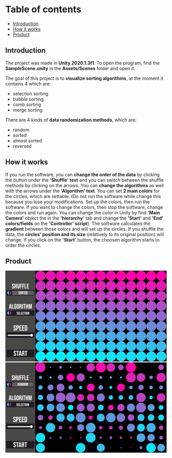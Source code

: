 # Table of contents
* [Introduction](#introduction)
* [How it works](#howitworks)
* [Product](#product)

## Introduction
The project was made in **Unity 2020.1.3f1**. To open the program, find the **SampleScene.unity** in the **Assets/Scenes** folder and open it.

The goal of this project is to **visualize sorting algorithms**, at the moment it contains 4 which are:
- selection sorting
- bubble sorting
- comb sorting
- merge sorting

There are 4 kinds of **data randomization methods**, which are:
- random
- sorted
- almost sorted
- reversed

## How it works
If you run the software, you can **change the order of the data** by clicking the button under the **'Shuffle' text** and you can switch between the shuffle methods by clicking on the arrows.
You can **change the algorithms** as well with the arrows under the **'Algorithm' text**.
You can set **2 main colors** for the circles, which are settable. (Do not run the software while change this because you lose your modifications. Set up the colors, then run the software. If you want to change the colors, then stop the software, change the colors and run again. You can change the color in Unity by find **'Main Camera'** object the in the **'hierarchy'** tab and change the **'Start'** and **'End' colors/fields** on the **'Controller' script**).
The software calculates the **gradient** between those colors and will set up the circles. If you shuffle the data, the **circles' position and its size** (relatively to its original position) will change.
If you click on the **'Start'** button, the choosen algorithm starts to order the circles.

## Product
![](https://github.com/iambackit/Visualization/blob/master/imgs/gui0.png)
![](https://github.com/iambackit/Visualization/blob/master/imgs/gui1.png)
